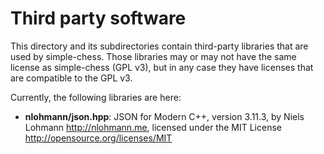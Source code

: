 # Third party software

This directory and its subdirectories contain third-party libraries that are
used by simple-chess. Those libraries may or may not have the same license as
simple-chess (GPL v3), but in any case they have licenses that are compatible
to the GPL v3.

Currently, the following libraries are here:

* **nlohmann/json.hpp**: JSON for Modern C++, version 3.11.3,
  by Niels Lohmann <http://nlohmann.me>,
  licensed under the MIT License <http://opensource.org/licenses/MIT>
